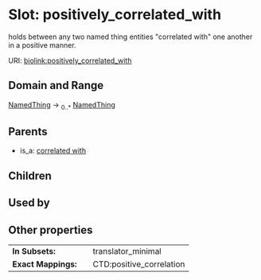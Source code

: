 
# Slot: positively_correlated_with


holds between any two named thing entities "correlated with" one another in a positive manner.

URI: [biolink:positively_correlated_with](https://w3id.org/biolink/vocab/positively_correlated_with)


## Domain and Range

[NamedThing](NamedThing.md) &#8594;  <sub>0..*</sub> [NamedThing](NamedThing.md)

## Parents

 *  is_a: [correlated with](correlated_with.md)

## Children


## Used by


## Other properties

|  |  |  |
| --- | --- | --- |
| **In Subsets:** | | translator_minimal |
| **Exact Mappings:** | | CTD:positive_correlation |

